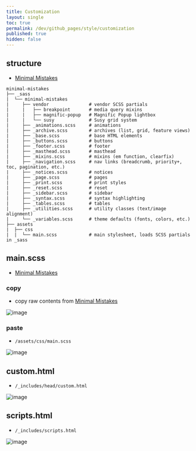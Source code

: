 ```yaml
---
title: Customization
layout: single
toc: true
permalink: /dev/github_pages/style/customization
published: true
hidden: false
---
```


<head>
  <base target="_blank">
</head>



## structure

- [Minimal Mistakes](https://mmistakes.github.io/minimal-mistakes/docs/stylesheets/)

```
minimal-mistakes
├── _sass
|  └── minimal-mistakes
|     ├── vendor               # vendor SCSS partials
|     |   ├── breakpoint       # media query mixins
|     |   ├── magnific-popup   # Magnific Popup lightbox
|     |   └── susy             # Susy grid system
|     ├── _animations.scss     # animations
|     ├── _archive.scss        # archives (list, grid, feature views)
|     ├── _base.scss           # base HTML elements
|     ├── _buttons.scss        # buttons
|     ├── _footer.scss         # footer
|     ├── _masthead.scss       # masthead
|     ├── _mixins.scss         # mixins (em function, clearfix)
|     ├── _navigation.scss     # nav links (breadcrumb, priority+, toc, pagination, etc.)
|     ├── _notices.scss        # notices
|     ├── _page.scss           # pages
|     ├── _print.scss          # print styles
|     ├── _reset.scss          # reset
|     ├── _sidebar.scss        # sidebar
|     ├── _syntax.scss         # syntax highlighting
|     ├── _tables.scss         # tables
|     ├── _utilities.scss      # utility classes (text/image alignment)
|     └── _variables.scss      # theme defaults (fonts, colors, etc.)
├── assets
|  ├── css
|  |  └── main.scss            # main stylesheet, loads SCSS partials in _sass
```



## main.scss

- [Minimal Mistakes](https://mmistakes.github.io/minimal-mistakes/docs/stylesheets/#customizing)

### copy

- copy raw contents from [Minimal Mistakes](https://github.com/mmistakes/minimal-mistakes/blob/master/assets/css/main.scss)

![image](https://user-images.githubusercontent.com/92285528/144621536-4e184df1-7c53-4d81-a2ca-75ac9c555f0c.png)

### paste

- `/assets/css/main.scss`

![image](https://user-images.githubusercontent.com/92285528/144621773-4cba7d6f-d78c-4397-82c7-517864ec91f5.png)



## custom.html

- `/_includes/head/custom.html`

![image](https://user-images.githubusercontent.com/92285528/144621920-31884fef-9e0e-487c-b2e3-e7e1cf8a30d5.png)



## scripts.html

- `/_includes/scripts.html`

![image](https://user-images.githubusercontent.com/92285528/144693455-6b615837-8c34-49ae-aa2e-024be84b5a47.png)
